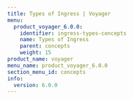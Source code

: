 ```yaml
---
title: Types of Ingress | Voyager
menu:
  product_voyager_6.0.0:
    identifier: ingress-types-concepts
    name: Types of Ingress
    parent: concepts
    weight: 15
product_name: voyager
menu_name: product_voyager_6.0.0
section_menu_id: concepts
info:
  version: 6.0.0
---
```


